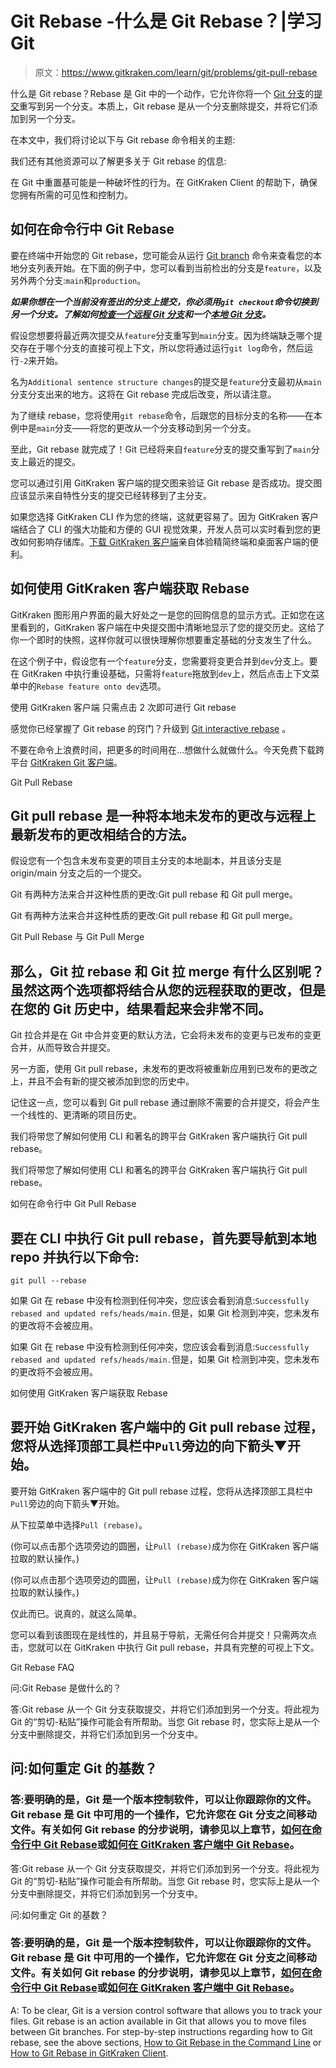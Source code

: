 # Git Rebase -什么是 Git Rebase？|学习 Git

> 原文：<https://www.gitkraken.com/learn/git/problems/git-pull-rebase>

什么是 Git rebase？Rebase 是 Git 中的一个动作，它允许你将一个 [Git 分支](https://www.gitkraken.com/learn/git/branch)的[提交](https://www.gitkraken.com/learn/git/commit)重写到另一个分支。本质上，Git rebase 是从一个分支删除提交，并将它们添加到另一个分支。

在本文中，我们将讨论以下与 Git rebase 命令相关的主题:

我们还有其他资源可以了解更多关于 Git rebase 的信息:

在 Git 中重置基可能是一种破坏性的行为。在 GitKraken Client 的帮助下，确保您拥有所需的可见性和控制力。

## **如何在命令行中** Git Rebase

要在终端中开始您的 Git rebase，您可能会从运行 [Git branch](https://www.gitkraken.com/learn/git/branch) 命令来查看您的本地分支列表开始。在下面的例子中，您可以看到当前检出的分支是`feature`，以及另外两个分支:`main`和`production`。

***如果你想在一个当前没有签出的分支上提交，你必须用`git checkout`命令切换到另一个分支。了解如何[检查一个远程 Git 分支](https://www.gitkraken.com/learn/git/problems/git-checkout-remote-branch)和一个[本地 Git 分支](https://www.gitkraken.com/learn/git/problems/switch-git-branch)。***

假设您想要将最近两次提交从`feature`分支重写到`main`分支。因为终端缺乏哪个提交存在于哪个分支的直接可视上下文，所以您将通过运行`git log`命令，然后运行`-2`来开始。

名为`Additional sentence structure changes`的提交是`feature`分支最初从`main`分支分支出来的地方。这将在 Git rebase 完成后改变，所以请注意。

为了继续 rebase，您将使用`git rebase`命令，后跟您的目标分支的名称——在本例中是`main`分支——将您的更改从一个分支移动到另一个分支。

至此，Git rebase 就完成了！Git 已经将来自`feature`分支的提交重写到了`main`分支上最近的提交。

您可以通过引用 GitKraken 客户端的提交图来验证 Git rebase 是否成功。提交图应该显示来自特性分支的提交已经转移到了主分支。

如果您选择 GitKraken CLI 作为您的终端，这就更容易了。因为 GitKraken 客户端结合了 CLI 的强大功能和方便的 GUI 视觉效果，开发人员可以实时看到您的更改如何影响存储库。[下载 GitKraken 客户端](https://www.gitkraken.com/git-client/try-free)亲自体验精简终端和桌面客户端的便利。

## 如何使用 GitKraken 客户端获取 Rebase

GitKraken 图形用户界面的最大好处之一是您的回购信息的显示方式。正如您在这里看到的，GitKraken 客户端在中央提交图中清晰地显示了您的提交历史。这给了你一个即时的快照，这样你就可以很快理解你想要重定基础的分支发生了什么。

在这个例子中，假设您有一个`feature`分支，您需要将变更合并到`dev`分支上。要在 GitKraken 中执行重设基础，只需将`feature`拖放到`dev`上，然后点击上下文菜单中的`Rebase feature onto dev`选项。

使用 GitKraken 客户端
只需点击 2 次即可进行 Git rebase

感觉你已经掌握了 Git rebase 的窍门？升级到 [Git interactive rebase](https://www.gitkraken.com/learn/git/problems/git-interactive-rebase) 。

不要在命令上浪费时间，把更多的时间用在…想做什么就做什么。今天免费下载跨平台 [GitKraken Git 客户端](https://www.gitkraken.com/git-client)。

Git Pull Rebase

## Git pull rebase 是一种将本地未发布的更改与远程上最新发布的更改相结合的方法。

假设您有一个包含未发布变更的项目主分支的本地副本，并且该分支是 origin/main 分支之后的一个提交。

Git 有两种方法来合并这种性质的更改:Git pull rebase 和 Git pull merge。

Git 有两种方法来合并这种性质的更改:Git pull rebase 和 Git pull merge。

Git Pull Rebase 与 Git Pull Merge

## 那么，Git 拉 rebase 和 Git 拉 merge 有什么区别呢？虽然这两个选项都将结合从您的远程获取的更改，但是在您的 Git 历史中，结果看起来会非常不同。

Git 拉合并是在 Git 中合并变更的默认方法，它会将未发布的变更与已发布的变更合并，从而导致合并提交。

另一方面，使用 Git pull rebase，未发布的更改将被重新应用到已发布的更改之上，并且不会有新的提交被添加到您的历史中。

记住这一点，您可以看到 Git pull rebase 通过删除不需要的合并提交，将会产生一个线性的、更清晰的项目历史。

我们将带您了解如何使用 CLI 和著名的跨平台 GitKraken 客户端执行 Git pull rebase。

我们将带您了解如何使用 CLI 和著名的跨平台 GitKraken 客户端执行 Git pull rebase。

如何在命令行中 Git Pull Rebase

## 要在 CLI 中执行 Git pull rebase，首先要导航到本地 repo 并执行以下命令:

`git pull --rebase`

如果 Git 在 rebase 中没有检测到任何冲突，您应该会看到消息:`Successfully rebased and updated refs/heads/main.`但是，如果 Git 检测到冲突，您未发布的更改将不会被应用。

如果 Git 在 rebase 中没有检测到任何冲突，您应该会看到消息:`Successfully rebased and updated refs/heads/main.`但是，如果 Git 检测到冲突，您未发布的更改将不会被应用。

如何使用 GitKraken 客户端获取 Rebase

## 要开始 GitKraken 客户端中的 Git pull rebase 过程，您将从选择顶部工具栏中`Pull`旁边的向下箭头▼开始。

要开始 GitKraken 客户端中的 Git pull rebase 过程，您将从选择顶部工具栏中`Pull`旁边的向下箭头▼开始。

从下拉菜单中选择`Pull (rebase)`。

(你可以点击那个选项旁边的圆圈，让`Pull (rebase)`成为你在 GitKraken 客户端拉取的默认操作。)

(你可以点击那个选项旁边的圆圈，让`Pull (rebase)`成为你在 GitKraken 客户端拉取的默认操作。)

仅此而已。说真的，就这么简单。

您可以看到该图现在是线性的，并且易于导航，无需任何合并提交！只需两次点击，您就可以在 GitKraken 中执行 Git pull rebase，并具有完整的可视上下文。

Git Rebase FAQ

问:Git Rebase 是做什么的？

答:Git rebase 从一个 Git 分支获取提交，并将它们添加到另一个分支。将此视为 Git 的“剪切-粘贴”操作可能会有所帮助。当您 Git rebase 时，您实际上是从一个分支中删除提交，并将它们添加到另一个分支中。

## 问:如何重定 Git 的基数？

### 答:要明确的是，Git 是一个版本控制软件，可以让你跟踪你的文件。Git rebase 是 Git 中可用的一个操作，它允许您在 Git 分支之间移动文件。有关如何 Git rebase 的分步说明，请参见以上章节，[如何在命令行中 Git Rebase](https://www.gitkraken.com/learn/git/git-rebase#How-to-Git-Rebase-in-the-Command-Line)或[如何在 GitKraken 客户端中 Git Rebase](https://www.gitkraken.com/learn/git/git-rebase#How-to-Git-Rebase-with-GitKraken-Client)。

答:Git rebase 从一个 Git 分支获取提交，并将它们添加到另一个分支。将此视为 Git 的“剪切-粘贴”操作可能会有所帮助。当您 Git rebase 时，您实际上是从一个分支中删除提交，并将它们添加到另一个分支中。

问:如何重定 Git 的基数？

### 答:要明确的是，Git 是一个版本控制软件，可以让你跟踪你的文件。Git rebase 是 Git 中可用的一个操作，它允许您在 Git 分支之间移动文件。有关如何 Git rebase 的分步说明，请参见以上章节，[如何在命令行中 Git Rebase](https://www.gitkraken.com/learn/git/git-rebase#How-to-Git-Rebase-in-the-Command-Line)或[如何在 GitKraken 客户端中 Git Rebase](https://www.gitkraken.com/learn/git/git-rebase#How-to-Git-Rebase-with-GitKraken-Client)。

A: To be clear, Git is a version control software that allows you to track your files. Git rebase is an action available in Git that allows you to move files between Git branches. For step-by-step instructions regarding how to Git rebase, see the above sections, [How to Git Rebase in the Command Line](https://www.gitkraken.com/learn/git/git-rebase#How-to-Git-Rebase-in-the-Command-Line) or [How to Git Rebase in GitKraken Client](https://www.gitkraken.com/learn/git/git-rebase#How-to-Git-Rebase-with-GitKraken-Client).